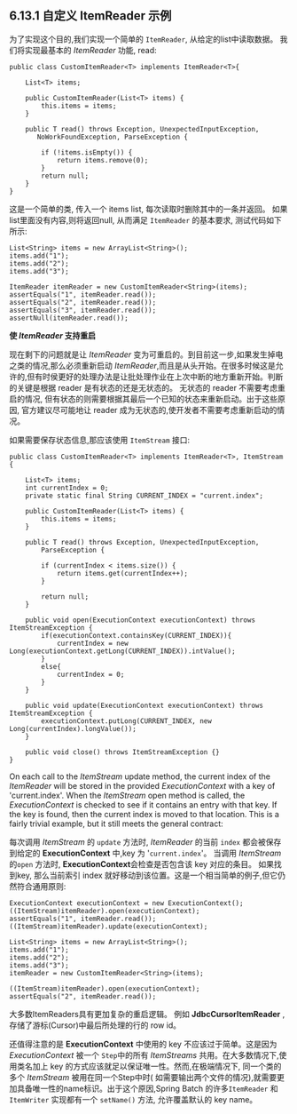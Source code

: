 ## 6.13.1 自定义 ItemReader 示例 ##


为了实现这个目的,我们实现一个简单的 `ItemReader`, 从给定的list中读取数据。 我们将实现最基本的 *ItemReader* 功能, read:


	public class CustomItemReader<T> implements ItemReader<T>{
	
	    List<T> items;
	
	    public CustomItemReader(List<T> items) {
	        this.items = items;
	    }
	
	    public T read() throws Exception, UnexpectedInputException,
	       NoWorkFoundException, ParseException {
	
	        if (!items.isEmpty()) {
	            return items.remove(0);
	        }
	        return null;
	    }
	}


这是一个简单的类, 传入一个 items list, 每次读取时删除其中的一条并返回。 如果list里面没有内容,则将返回null, 从而满足 `ItemReader` 的基本要求, 测试代码如下所示:


	List<String> items = new ArrayList<String>();
	items.add("1");
	items.add("2");
	items.add("3");
	
	ItemReader itemReader = new CustomItemReader<String>(items);
	assertEquals("1", itemReader.read());
	assertEquals("2", itemReader.read());
	assertEquals("3", itemReader.read());
	assertNull(itemReader.read());


**使 *ItemReader* 支持重启**


现在剩下的问题就是让 *ItemReader* 变为可重启的。到目前这一步,如果发生掉电之类的情况,那么必须重新启动 *ItemReader*,而且是从头开始。在很多时候这是允许的,但有时侯更好的处理办法是让批处理作业在上次中断的地方重新开始。判断的关键是根据 reader 是有状态的还是无状态的。 无状态的 reader 不需要考虑重启的情况, 但有状态的则需要根据其最后一个已知的状态来重新启动。出于这些原因, 官方建议尽可能地让 reader 成为无状态的,使开发者不需要考虑重新启动的情况。


如果需要保存状态信息,那应该使用 `ItemStream` 接口:

	public class CustomItemReader<T> implements ItemReader<T>, ItemStream {
	
	    List<T> items;
	    int currentIndex = 0;
	    private static final String CURRENT_INDEX = "current.index";
	
	    public CustomItemReader(List<T> items) {
	        this.items = items;
	    }
	
	    public T read() throws Exception, UnexpectedInputException,
	        ParseException {
	
	        if (currentIndex < items.size()) {
	            return items.get(currentIndex++);
	        }
	
	        return null;
	    }
	
	    public void open(ExecutionContext executionContext) throws ItemStreamException {
	        if(executionContext.containsKey(CURRENT_INDEX)){
	            currentIndex = new Long(executionContext.getLong(CURRENT_INDEX)).intValue();
	        }
	        else{
	            currentIndex = 0;
	        }
	    }
	
	    public void update(ExecutionContext executionContext) throws ItemStreamException {
	        executionContext.putLong(CURRENT_INDEX, new Long(currentIndex).longValue());
	    }
	
	    public void close() throws ItemStreamException {}
	}

On each call to the *ItemStream* update method, the current index of the *ItemReader* will be stored in the provided *ExecutionContext* with a key of 'current.index'. When the *ItemStream* open method is called, the *ExecutionContext* is checked to see if it contains an entry with that key. If the key is found, then the current index is moved to that location. This is a fairly trivial example, but it still meets the general contract:

每次调用 *ItemStream* 的 `update` 方法时, *ItemReader* 的当前 `index` 都会被保存到给定的 **ExecutionContext** 中,key 为 '`current.index`'。 当调用 *ItemStream* 的`open` 方法时, **ExecutionContext**会检查是否包含该 key 对应的条目。 如果找到key, 那么当前索引 index 就好移动到该位置。这是一个相当简单的例子,但它仍然符合通用原则:


	ExecutionContext executionContext = new ExecutionContext();
	((ItemStream)itemReader).open(executionContext);
	assertEquals("1", itemReader.read());
	((ItemStream)itemReader).update(executionContext);
	
	List<String> items = new ArrayList<String>();
	items.add("1");
	items.add("2");
	items.add("3");
	itemReader = new CustomItemReader<String>(items);
	
	((ItemStream)itemReader).open(executionContext);
	assertEquals("2", itemReader.read());


大多数ItemReaders具有更加复杂的重启逻辑。 例如 **JdbcCursorItemReader** , 存储了游标(Cursor)中最后所处理的行的 row id。


还值得注意的是 **ExecutionContext** 中使用的 key 不应该过于简单。这是因为 *ExecutionContext* 被一个 `Step`中的所有 *ItemStreams* 共用。在大多数情况下,使用类名加上 key 的方式应该就足以保证唯一性。然而,在极端情况下, 同一个类的多个 *ItemStream* 被用在同一个Step中时( 如需要输出两个文件的情况),就需要更加具备唯一性的name标识。出于这个原因,Spring Batch 的许多`ItemReader` 和 `ItemWriter` 实现都有一个  `setName()` 方法, 允许覆盖默认的 key name。

